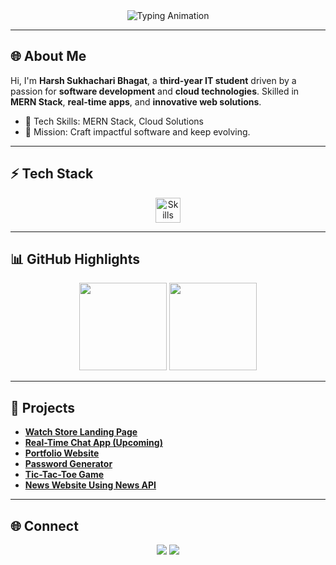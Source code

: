 <div align="center">
    <img src="https://readme-typing-svg.demolab.com?font=Fira+Code&size=26&pause=1000&color=00C0FF&center=true&vCenter=true&width=700&lines=Welcome+to+My+GitHub;I+Am+Harsh+Sukhachari+Bhagat;IT+Student+|+Developer+|+Tech+Innovator;" alt="Typing Animation">
</div>

---

## 🌐 About Me

Hi, I'm **Harsh Sukhachari Bhagat**, a **third-year IT student** driven by a passion for **software development** and **cloud technologies**. Skilled in **MERN Stack**, **real-time apps**, and **innovative web solutions**.  

- 🎯 Tech Skills: MERN Stack, Cloud Solutions  
- 🧩 Mission: Craft impactful software and keep evolving.

---

## ⚡ Tech Stack

<div align="center">
    <img src="https://skillicons.dev/icons?i=java,js,react,nodejs,mongodb,html,css,git,github" alt="Skills" height="40">
</div>

---

## 📊 GitHub Highlights

<div align="center">
    <img src="https://github-readme-stats.vercel.app/api?username=Harshbhagat22&show_icons=true&theme=calm&hide_border=true" height="140">
    <img src="https://github-readme-streak-stats.herokuapp.com?user=Harshbhagat22&theme=calm&hide_border=true" height="140">
</div>

---

## 💼 Projects  

- [**Watch Store Landing Page**](https://github.com/Harshbhagat22/WatchStoreLandingPage)  
- [**Real-Time Chat App (Upcoming)**](https://github.com/Harshbhagat22/RealTimeChatApp)  
- [**Portfolio Website**](https://github.com/Harshbhagat22/Portfolio)  
- [**Password Generator**](https://github.com/Harshbhagat22/PasswordGenerator)  
- [**Tic-Tac-Toe Game**](https://github.com/Harshbhagat22/TicTacToeGame)  
- [**News Website Using News API**](https://github.com/Harshbhagat22/News-Web)

---

## 🌐 Connect  

<p align="center">
    <a href="https://linkedin.com/in/harsh-sukhachari-bhagat-8a0a5a283"><img src="https://img.shields.io/badge/LinkedIn-%230077B5.svg?&style=for-the-badge&logo=linkedin&logoColor=white"></a>
    <a href="https://github.com/Harshbhagat22"><img src="https://img.shields.io/badge/GitHub-%23181717.svg?&style=for-the-badge&logo=github&logoColor=white"></a>
</p>
